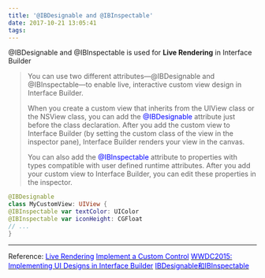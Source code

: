 ```yaml
---
title: '@IBDesignable and @IBInspectable'
date: 2017-10-21 13:05:41
tags:
---
```


@IBDesignable and @IBInspectable is used for **Live Rendering** in Interface Builder

>You can use two different attributes—@IBDesignable and @IBInspectable—to enable live, interactive custom view design in Interface Builder.
>
>When you create a custom view that inherits from the UIView class or the NSView class, you can add the <font color=blue>@IBDesignable</font> attribute just before the class declaration. After you add the custom view to Interface Builder (by setting the custom class of the view in the inspector pane), Interface Builder renders your view in the canvas.
>
>You can also add the <font color=blue>@IBInspectable</font> attribute to properties with types compatible with user defined runtime attributes. After you add your custom view to Interface Builder, you can edit these properties in the inspector.

```swift
@IBDesignable
class MyCustomView: UIView {
@IBInspectable var textColor: UIColor
@IBInspectable var iconHeight: CGFloat
// ...
}
```
***
Reference:
[<font color=blue>Live Rendering</font>](https://developer.apple.com/library/content/documentation/Swift/Conceptual/BuildingCocoaApps/WritingSwiftClassesWithObjective-CBehavior.html)
[<font color=blue>Implement a Custom Control</font>](https://developer.apple.com/library/content/referencelibrary/GettingStarted/DevelopiOSAppsSwift/ImplementingACustomControl.html)
[<font color=blue>WWDC2015: Implementing UI Designs in Interface Builder</font>](https://developer.apple.com/videos/play/wwdc2015/407/)
[<font color=blue>IBDesignable和IBInspectable</font>](http://www.jianshu.com/p/83161b02b792)
